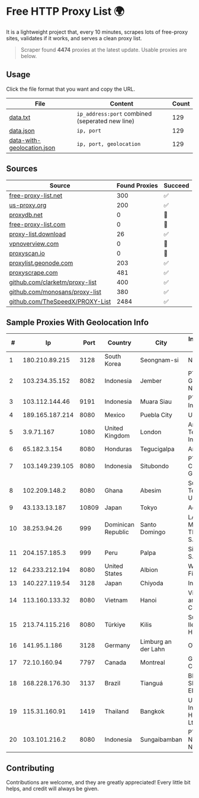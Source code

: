 
# Free HTTP Proxy List 🌍

It is a lightweight project that, every 10 minutes, scrapes lots of free-proxy sites, validates if it works, and serves a clean proxy list.


> Scraper found **4474** proxies at the latest update. Usable proxies are below.

## Usage

Click the file format that you want and copy the URL.


|File|Content|Count|
|----|-------|-----|
|[data.txt](https://raw.githubusercontent.com/themiralay/Proxy-List-World/master/data.txt)|`ip_address:port` combined (seperated new line)|129|
|[data.json](https://raw.githubusercontent.com/themiralay/Proxy-List-World/master/data.json)|`ip, port`|129|
|[data-with-geolocation.json](https://raw.githubusercontent.com/themiralay/Proxy-List-World/master/data-with-geolocation.json)|`ip, port, geolocation`|129|

## Sources

|Source|Found Proxies|Succeed|
|------|-------------|-------|
|[free-proxy-list.net](https://free-proxy-list.net)|300|✅|
|[us-proxy.org](https://www.us-proxy.org)|200|✅|
|[proxydb.net](http://proxydb.net)|0|🚫|
|[free-proxy-list.com](https://free-proxy-list.com/?page=&port=&type%5B%5D=http&type%5B%5D=https&up_time=0&search=Search)|0|🚫|
|[proxy-list.download](https://www.proxy-list.download/HTTP)|26|✅|
|[vpnoverview.com](https://vpnoverview.com/privacy/anonymous-browsing/free-proxy-servers)|0|🚫|
|[proxyscan.io](https://www.proxyscan.io)|0|🚫|
|[proxylist.geonode.com](https://proxylist.geonode.com/api/proxy-list?limit=300&page=1&sort_by=lastChecked&sort_type=desc&protocols=http,https)|203|✅|
|[proxyscrape.com](https://api.proxyscrape.com/v2/?request=displayproxies&protocol=http&timeout=10000&country=all&ssl=all&anonymity=all)|481|✅|
|[github.com/clarketm/proxy-list](https://raw.githubusercontent.com/clarketm/proxy-list/master/proxy-list-raw.txt)|400|✅|
|[github.com/monosans/proxy-list](https://raw.githubusercontent.com/monosans/proxy-list/main/proxies/http.txt)|380|✅|
|[github.com/TheSpeedX/PROXY-List](https://raw.githubusercontent.com/TheSpeedX/PROXY-List/master/http.txt)|2484|✅|


## Sample Proxies With Geolocation Info

|#|Ip|Port|Country|City|Internet Service Provider|
|-|--|----|-------|----|-------------------------|
|1|180.210.89.215|3128|South Korea|Seongnam-si|NHNCLOUD|
|2|103.234.35.152|8082|Indonesia|Jember|PT. EXABIT GROUP NETWORK|
|3|103.112.144.46|9191|Indonesia|Muara Siau|PT Phinisi Media Indonesia|
|4|189.165.187.214|8080|Mexico|Puebla City|UNINET|
|5|3.9.71.167|1080|United Kingdom|London|Amazon Technologies Inc.|
|6|65.182.3.154|8080|Honduras|Tegucigalpa|Amnet US LLC|
|7|103.149.239.105|8080|Indonesia|Situbondo|PT BITNIAGA CIPTA GEMILANG|
|8|102.209.148.2|8080|Ghana|Abesim|Sunyani Technical University|
|9|43.133.13.187|10809|Japan|Tokyo|Aceville Pte.ltd|
|10|38.253.94.26|999|Dominican Republic|Santo Domingo|LAUAM MEGARED TELECOM, S.R.L.|
|11|204.157.185.3|999|Peru|Palpa|Signal Peru S.A.C|
|12|64.233.212.194|8080|United States|Albion|WideOpenWest Finance LLC|
|13|140.227.119.54|3128|Japan|Chiyoda|InfoSphere|
|14|113.160.133.32|8080|Vietnam|Hanoi|VietNam Post and Telecom Corporation|
|15|213.74.115.216|8080|Türkiye|Kilis|Superonline Iletisim Hizmetleri A.S.|
|16|141.95.1.186|3128|Germany|Limburg an der Lahn|OVH SAS|
|17|72.10.160.94|7797|Canada|Montreal|GloboTech Communications|
|18|168.228.176.30|3137|Brazil|Tianguá|BRASILINK SERVIÇOS EIRELI|
|19|115.31.160.91|1419|Thailand|Bangkok|United Information Highway Co., Ltd.|
|20|103.101.216.2|8080|Indonesia|Sungaibamban|PT Duta Trans Nusantara Network|



## Contributing

Contributions are welcome, and they are greatly appreciated! Every
little bit helps, and credit will always be given.

